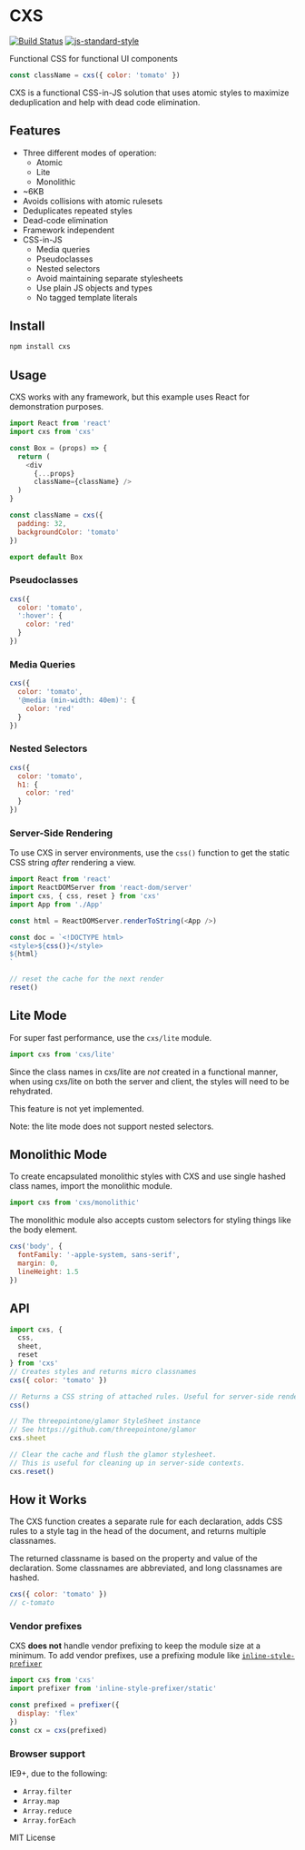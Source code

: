 
# CXS

[![Build Status](https://travis-ci.org/jxnblk/cxs.svg?branch=master)](https://travis-ci.org/jxnblk/cxs)
[![js-standard-style](https://img.shields.io/badge/code%20style-standard-brightgreen.svg)](http://standardjs.com/)

Functional CSS for functional UI components

```js
const className = cxs({ color: 'tomato' })
```

CXS is a functional CSS-in-JS solution that uses atomic styles
to maximize deduplication and help with dead code elimination.

## Features

- Three different modes of operation:
  - Atomic
  - Lite
  - Monolithic
- ~6KB
- Avoids collisions with atomic rulesets
- Deduplicates repeated styles
- Dead-code elimination
- Framework independent
- CSS-in-JS
  - Media queries
  - Pseudoclasses
  - Nested selectors
  - Avoid maintaining separate stylesheets
  - Use plain JS objects and types
  - No tagged template literals

## Install

```sh
npm install cxs
```

## Usage

CXS works with any framework, but this example uses React for demonstration purposes.

```js
import React from 'react'
import cxs from 'cxs'

const Box = (props) => {
  return (
    <div
      {...props}
      className={className} />
  )
}

const className = cxs({
  padding: 32,
  backgroundColor: 'tomato'
})

export default Box
```

### Pseudoclasses

```js
cxs({
  color: 'tomato',
  ':hover': {
    color: 'red'
  }
})
```

### Media Queries

```js
cxs({
  color: 'tomato',
  '@media (min-width: 40em)': {
    color: 'red'
  }
})
```

### Nested Selectors

```js
cxs({
  color: 'tomato',
  h1: {
    color: 'red'
  }
})
```

### Server-Side Rendering

To use CXS in server environments, use the `css()` function to get the static CSS string *after* rendering a view.

```js
import React from 'react'
import ReactDOMServer from 'react-dom/server'
import cxs, { css, reset } from 'cxs'
import App from './App'

const html = ReactDOMServer.renderToString(<App />)

const doc = `<!DOCTYPE html>
<style>${css()}</style>
${html}
`

// reset the cache for the next render
reset()

```

## Lite Mode

For super fast performance, use the `cxs/lite` module.

```js
import cxs from 'cxs/lite'
```

Since the class names in cxs/lite are *not* created in a functional manner,
when using cxs/lite on both the server and client, the styles will need to be rehydrated.

This feature is not yet implemented.

Note: the lite mode does not support nested selectors.

## Monolithic Mode

To create encapsulated monolithic styles with CXS and use single hashed class names, import the monolithic module.

```js
import cxs from 'cxs/monolithic'
```

The monolithic module also accepts custom selectors for styling things like the body element.

```js
cxs('body', {
  fontFamily: '-apple-system, sans-serif',
  margin: 0,
  lineHeight: 1.5
})
```

## API

```js
import cxs, {
  css,
  sheet,
  reset
} from 'cxs'
// Creates styles and returns micro classnames
cxs({ color: 'tomato' })

// Returns a CSS string of attached rules. Useful for server-side rendering
css()

// The threepointone/glamor StyleSheet instance
// See https://github.com/threepointone/glamor
cxs.sheet

// Clear the cache and flush the glamor stylesheet.
// This is useful for cleaning up in server-side contexts.
cxs.reset()
```

## How it Works

The CXS function creates a separate rule for each declaration,
adds CSS rules to a style tag in the head of the document,
and returns multiple classnames.

The returned classname is based on the property and value of the declaration.
Some classnames are abbreviated, and long classnames are hashed.

```js
cxs({ color: 'tomato' })
// c-tomato
```

### Vendor prefixes

CXS **does not** handle vendor prefixing to keep the module size at a minimum.
To add vendor prefixes, use a prefixing module like [`inline-style-prefixer`](https://github.com/rofrischmann/inline-style-prefixer)

```js
import cxs from 'cxs'
import prefixer from 'inline-style-prefixer/static'

const prefixed = prefixer({
  display: 'flex'
})
const cx = cxs(prefixed)
```

### Browser support

IE9+, due to the following:
- `Array.filter`
- `Array.map`
- `Array.reduce`
- `Array.forEach`

MIT License
